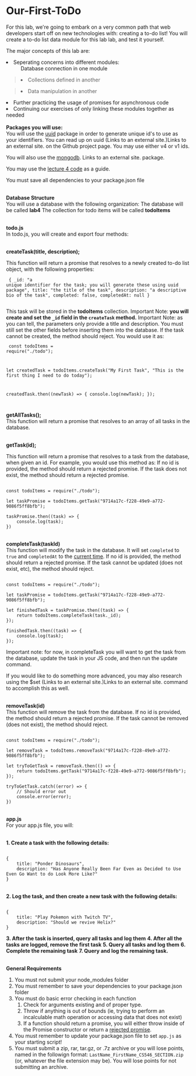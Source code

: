 # Our-First-ToDo

For this lab, we're going to embark on a very common path that web developers start off on new technologies with: creating a to-do list! You will create a to-do list data module for this lab lab, and test it yourself.

The major concepts of this lab are:

<li>Seperating concerns into different modules:</li>
<DD>Database connection in one module</DD>
<blockquote><li>Collections defined in another</li></blockquote>
<blockquote><li>Data manipulation in another</li></blockquote>
<li>Further practicing the usage of promises for asynchronous code</li>
<li>Continuing our exercises of only linking these modules together as needed</li>
<br><strong>Packages you will use:</strong></br>
You will use the <a href="https://www.npmjs.com/package/uuid">uuid</a> package in order to generate unique id's to use as your identifiers. You can read up on uuid (Links to an external site.)Links to an external site. on the Github project page. You may use either v4 or v1 ids.

You will also use the <a href="https://mongodb.github.io/node-mongodb-native/">mongodb</a>. Links to an external site. package.

You may use the <a href="https://github.com/Stevens-CS546/CS-546-WS-Summer-1/tree/master/Lecture%20Code/lecture_04">lecture 4 code</a> as a guide.

You must save all dependencies to your package.json file

<br><strong>Database Structure</strong></br>
You will use a database with the following organization:
The database will be called <strong>lab4</strong>
The collection for todo items will be called <strong>todoItems</strong>

<br><strong>todo.js</strong></br>
In todo.js, you will create and export four methods:

<br><strong>createTask(title, description);</strong></br>

This function will return a promise that resolves to a newly created to-do list object, with the following properties:
<code><pre>
{
    _id: "a unique identifier for the task; you will generate these using uuid package",
    title: "the title of the task",
    description: "a descriptive bio of the task",
    completed: false,
    completedAt: null
}   
</pre></code>
This task will be stored in the <strong>todoItems</strong> collection.
Important Note: <strong>you will create and set the <code>_id</code> field in the <code>createTask</code> method.</strong>
Important Note: as you can tell, the parameters only provide a title and description. You must still set the other fields before inserting them into the database.
If the task cannot be created, the method should reject.
You would use it as:
<code><pre>
const todoItems = require("./todo");

let createdTask = todoItems.createTask("My First Task", "This is the first thing I need to do today");

createdTask.then((newTask) => {
    console.log(newTask);
});
</pre></code>
<br><strong>getAllTasks();</strong></br>
This function will return a promise that resolves to an array of all tasks in the database.

<br><strong>getTask(id);</strong></br>

This function will return a promise that resolves to a task from the database, when given an id. For example, you would use this method as:
If no id is provided, the method should return a rejected promise.
If the task does not exist, the method should return a rejected promise.
<pre><code>
const todoItems = require("./todo");

let taskPromise = todoItems.getTask("9714a17c-f228-49e9-a772-9086f5ff8bfb");

taskPromise.then((task) => {
    console.log(task);
})
</code></pre>

<br><strong>completeTask(taskId)</strong></br>
This function will modify the task in the database. It will set <code>completed</code> to <code>true</code> and <code>completedAt</code> to the <a href="https://developer.mozilla.org/en-US/docs/Web/JavaScript/Reference/Global_Objects/Date">current time</a>.
If no id is provided, the method should return a rejected promise.
If the task cannot be updated (does not exist, etc), the method should reject.
<pre><code>
const todoItems = require("./todo");

let taskPromise = todoItems.getTask("9714a17c-f228-49e9-a772-9086f5ff8bfb");

let finishedTask = taskPromise.then((task) => {    
    return todoItems.completeTask(task._id);    
});

finishedTask.then((task) => {
    console.log(task);
});
</code></pre>

Important note: for now, in completeTask you will want to get the task from the database, update the task in your JS code, and then run the update command.

If you would like to do something more advanced, you may also research using the $set (Links to an external site.)Links to an external site. command to accomplish this as well.

<br><strong>removeTask(id)</strong></br>
This function will remove the task from the database.
If no id is provided, the method should return a rejected promise.
If the task cannot be removed (does not exist), the method should reject.
<pre><code>
const todoItems = require("./todo");

let removeTask = todoItems.removeTask("9714a17c-f228-49e9-a772-9086f5ff8bfb");

let tryToGetTask = removeTask.then(() => {
    return todoItems.getTask("9714a17c-f228-49e9-a772-9086f5ff8bfb");
});

tryToGetTask.catch((error) => {
    // Should error out
    console.error(error);
})
</code></pre>

<br><strong>app.js</strong></br>
For your app.js file, you will:

<br><strong>1. Create a task with the following details:</strong></br>
<pre><code>
{
    title: "Ponder Dinosaurs",
    description: "Has Anyone Really Been Far Even as Decided to Use Even Go Want to do Look More Like?"
}
</code></pre>
<br><strong>2. Log the task, and then create a new task with the following details:</strong></br>
<pre><code>
{
    title: "Play Pokemon with Twitch TV",
    description: "Should we revive Helix?"
}
</code></pre>
<strong>3. After the task is inserted, query all tasks and log them</strong>
<strong>4. After all the tasks are logged, remove the first task</strong>
<strong>5. Query all tasks and log them</strong>
<strong>6. Complete the remaining task</strong>
<strong>7. Query and log the remaining task.</strong>

<br><strong>General Requirements</strong></br>
1. You must not submit your node_modules folder
2. You must remember to save your dependencies to your package.json folder
3. You must do basic error checking in each function
    1. Check for arguments existing and of proper type.
    2. Throw if anything is out of bounds (ie, trying to perform an incalculable math operation or accessing data that does        not exist)
    3. If a function should return a promise, you will either throw inside of the Promise constructor or return a <a href="https://developer.mozilla.org/en-US/docs/Web/JavaScript/Reference/Global_Objects/Promise/reject">rejected promise</a>.
4. You must remember to update your package.json file to set <code>app.js</code> as your starting script!
5. You must submit a zip, rar, tar.gz, or .7z archive or you will lose points, named in the followign format: <code>LastName_FirstName_CS546_SECTION.zip</code> (or, whatever the file extension may be). You will lose points for not submitting an archive.
